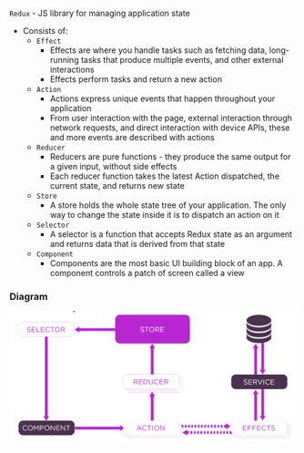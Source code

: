 `Redux` - JS library for managing application state
* Consists of:
    * `Effect`
        * Effects are where you handle tasks such as fetching data, long-running tasks that produce multiple events, and other external interactions
        * Effects perform tasks and return a new action
    * `Action`
        * Actions express unique events that happen throughout your application
        * From user interaction with the page, external interaction through network requests, and direct interaction with device APIs, these and more events are described with actions
    * `Reducer`
        * Reducers are pure functions - they produce the same output for a given input, without side effects
        * Each reducer function takes the latest Action dispatched, the current state, and returns new state
    * `Store`
        * A store holds the whole state tree of your application. The only way to change the state inside it is to dispatch an action on it
    * `Selector`
        * A selector is a function that accepts Redux state as an argument and returns data that is derived from that state
    * `Component`
        * Components are the most basic UI building block of an app. A component controls a patch of screen called a view
        
### Diagram
![](redux-diagram.png)
